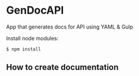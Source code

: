 GenDocAPI
=========

App that generates docs for API using YAML & Gulp

Install node modules:

```
$ npm install
```

How to create documentation
----------------
